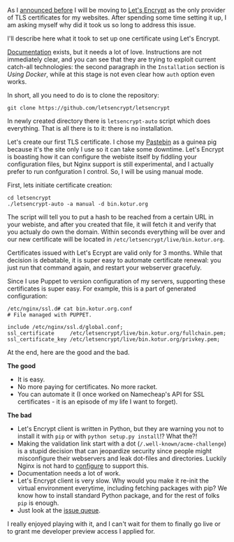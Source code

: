 <!-- 
.. link: 
.. description: Seting up Let's Encrypt TLS certificate, a true story.
.. tags: ssl, letsencrypt
.. date: 2015/11/13 20:53:32
.. title: Using letsencrypt.org
.. slug: using-letsencryptorg
-->

As I
[announced before](https://blog.kotur.org/posts/lets-encrypt.html) I
will be moving to [Let's Encrypt](https://letsencrypt.org/) as the
only provider of TLS certificates for my websites. After spending some
time setting it up, I am asking myself why did it took us so long to
address this issue.

I'll describe here what it took to set up one certificate using Let's
Encrypt.

[Documentation](https://letsencrypt.readthedocs.org/en/latest/)
exists, but it needs a lot of love. Instructions are not immediately
clear, and you can see that they are trying to exploit current
catch-all technologies: the second paragraph in the `Installation`
section is *Using Docker*, while at this stage is not even clear how
`auth` option even works.

In short, all you need to do is to clone the repository:

```
git clone https://github.com/letsencrypt/letsencrypt
```

In newly created directory there is `letsencrypt-auto` script which
does everything. That is all there is to it: there is no installation.

Let's create our first TLS certificate. I chose my
[Pastebin](https://bin.kotur.org) as a guinea pig because it's the
site only I use so it can take some downtime. Let's Encrypt is
boasting how it can configure the webiste itself by fiddling your
configuration files, but Nginx support is still experimental, and I
actually prefer to run confguration I control. So, I will be using
manual mode.

First, lets initiate certificate creation:

```
cd letsencrypt
./letsencrypt-auto -a manual -d bin.kotur.org
```

The script will tell you to put a hash to be reached from a certain
URL in your webiste, and after you created that file, it will fetch it
and verify that you actualy do own the domain. Within seconds
everything will be over and our new certificate will be located in
`/etc/letsencrypt/live/bin.kotur.org`.

Certificates issued with Let's Ecrypt are valid only for 3
months. While that decision is debatable, it is super easy to automate
certificate renewal: you just run that command again, and restart your
webserver gracefuly.

Since I use Puppet to version configuration of my servers, supporting these certificates is super easy. For example, this is a part of generated configuration:

```
/etc/nginx/ssl.d# cat bin.kotur.org.conf 
# File managed with PUPPET.

include /etc/nginx/ssl.d/global.conf;
ssl_certificate     /etc/letsencrypt/live/bin.kotur.org/fullchain.pem;
ssl_certificate_key /etc/letsencrypt/live/bin.kotur.org/privkey.pem;
```

At the end, here are the good and the bad.

**The good**

* It is easy.
* No more paying for certificates. No more racket.
* You can automate it (I once worked on Namecheap's API for SSL
  certificates - it is an episode of my life I want to forget).

**The bad**

* Let's Encrypt client is written in Python, but they are warning you
  not to install it with `pip` or with `python setup.py install`!?
  What the?!
* Making the validation link start with a dot
  (`/.well-known/acme-challenge`) is a stupid decision that can
  jeopardize security since people might misconfigure their webservers
  and leak dot-files and directories. Luckily Nginx is not hard to
  [configure](https://gist.github.com/kotnik/f0691e1e43c4d7d94284) to
  support this.
* Documentation needs a lot of work.
* Let's Encrypt client is very slow. Why would you make it re-init the
  virtual environment everytime, including fetching packages with pip?
  We know how to install standard Python package, and for the rest of
  folks `pip` is enough.
* Just look at the
  [issue queue](https://github.com/letsencrypt/letsencrypt/issues).

I really enjoyed playing with it, and I can't wait for them to finally go live or to grant me developer preview access I applied for.
